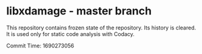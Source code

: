 # libxdamage - master branch

This repository contains frozen state of the repository.
Its history is cleared. It is used only for static code
analysis with Codacy.

Commit Time: 1690273056